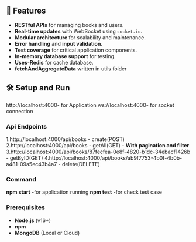 ## 🚀 Features

- **RESTful APIs** for managing books and users.
- **Real-time updates** with WebSocket using `socket.io`.
- **Modular architecture** for scalability and maintenance.
- **Error handling** and **input validation**.
- **Test coverage** for critical application components.
- **In-memory database support** for testing.
- **Uses-Redis** for cache database.
- **fetchAndAggregateData** written in utils folder 

## 🛠 Setup and Run
http://localhost:4000- for Application
ws://localhost:4000- for socket connection

### Api Endpoints
1.http://localhost:4000/api/books - create(POST)
2.http://localhost:4000/api/books - getAll(GET)  -  **With pagination and filter**
3.http://localhost:4000/api/books/87fecfea-0e8f-4820-b1dc-34ebacf1426b - getByID(GET)
4.http://localhost:4000/api/books/ab9f7753-4b0f-4b0b-a481-09a5ec43b4a7 - delete(DELETE)


### Command
**npm start** -for application running
**npm test** -for check test case
### Prerequisites

- **Node.js** (v16+)
- **npm**
- **MongoDB** (Local or Cloud)
